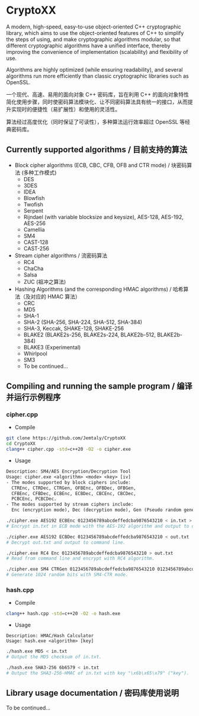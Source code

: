 # CryptoXX

A modern, high-speed, easy-to-use object-oriented C++ cryptographic library, which aims to use the object-oriented features of C++ to simplify the steps of using, and make cryptographic algorithms modular, so that different cryptographic algorithms have a unified interface, thereby improving the convenience of implementation (scalability) and flexibility of use.

Algorithms are highly optimized (while ensuring readability), and several algorithms run more efficiently than classic cryptographic libraries such as OpenSSL.

一个现代、高速、易用的面向对象 C++ 密码库，旨在利用 C++ 的面向对象特性简化使用步骤，同时使密码算法模块化、让不同密码算法具有统一的接口，从而提升实现时的便捷性（易扩展性）和使用的灵活性。

算法经过高度优化（同时保证了可读性），多种算法运行效率超过 OpenSSL 等经典密码库。

## Currently supported algorithms / 目前支持的算法

- Block cipher algorithms (ECB, CBC, CFB, OFB and CTR mode) / 块密码算法 (多种工作模式)
  - DES
  - 3DES
  - IDEA
  - Blowfish
  - Twofish
  - Serpent
  - Rijndael (with variable blocksize and keysize), AES-128, AES-192, AES-256
  - Camellia
  - SM4
  - CAST-128
  - CAST-256
- Stream cipher algorithms / 流密码算法
  - RC4
  - ChaCha
  - Salsa
  - ZUC (祖冲之算法)
- Hashing Algorithms (and the corresponding HMAC algorithms) / 哈希算法（及对应的 HMAC 算法）
  - CRC
  - MD5
  - SHA-1
  - SHA-2 (SHA-256, SHA-224, SHA-512, SHA-384)
  - SHA-3, Keccak, SHAKE-128, SHAKE-256
  - BLAKE2 (BLAKE2s-256, BLAKE2s-224, BLAKE2b-512, BLAKE2b-384)
  - BLAKE3 (Experimental)
  - Whirlpool
  - SM3
  - To be continued...

## Compiling and running the sample program / 编译并运行示例程序

### cipher.cpp

- Compile

```sh
git clone https://github.com/Jemtaly/CryptoXX
cd CryptoXX
clang++ cipher.cpp -std=c++20 -O2 -o cipher.exe
```

- Usage

```txt
Description: SM4/AES Encryption/Decryption Tool
Usage: cipher.exe <algorithm> <mode> <key> [iv]
- The modes supported by block ciphers include:
  CTREnc, CTRDec, CTRGen, OFBEnc, OFBDec, OFBGen,
  CFBEnc, CFBDec, ECBEnc, ECBDec, CBCEnc, CBCDec, 
  PCBCEnc, PCBCDec.
- The modes supported by stream ciphers include:
  Enc (encryption mode), Dec (decryption mode), Gen (Pseudo random generator mode).
```

```sh
./cipher.exe AES192 ECBEnc 0123456789abcdeffedcba9876543210 < in.txt > out.txt
# Encrypt in.txt in ECB mode with the AES-192 algorithm and output to out.txt.

./cipher.exe AES192 ECBDec 0123456789abcdeffedcba9876543210 < out.txt
# Decrypt out.txt and output to command line.

./cipher.exe RC4 Enc 0123456789abcdeffedcba9876543210 > out.txt
# Read from command line and encrypt with RC4 algorithm.

./cipher.exe SM4 CTRGen 0123456789abcdeffedcba9876543210 0123456789abcdeffedcba9876543210 | head -c 1024 > random.txt
# Generate 1024 random bits with SM4-CTR mode.
```

### hash.cpp

- Compile

```sh
clang++ hash.cpp -std=c++20 -O2 -o hash.exe
```

- Usage

```
Description: HMAC/Hash Calculator
Usage: hash.exe <algorithm> [key]
```

```sh
./hash.exe MD5 < in.txt
# Output the MD5 checksum of in.txt.

./hash.exe SHA3-256 6b6579 < in.txt
# Output the SHA3-256-HMAC of in.txt with key "\x6b\x65\x79" ("key").
```

## Library usage documentation / 密码库使用说明

To be continued...
